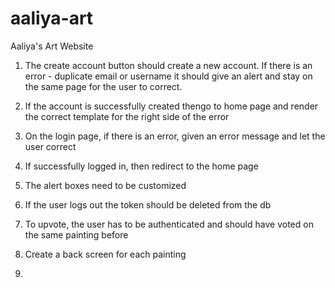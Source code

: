 # aaliya-art
Aaliya's Art Website

1. The create account button should create a new account. If there is an error - duplicate email or username it should give an alert and stay on the same page for the user to correct.

2. If the account is successfully created thengo to home page and render the correct template for the right side of the error

3. On the login page, if there is an error, given an error message and let the user correct

4. If successfully logged in, then redirect to the home page

5. The alert boxes need to be customized

6. If the user logs out the token should be deleted from the db

7. To upvote, the user has to be authenticated and should have voted on the same painting before

8. Create a back screen for each painting

2. 

